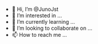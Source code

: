 - 👋 Hi, I’m @JunoJst
- 👀 I’m interested in ...
- 🌱 I’m currently learning ...
- 💞️ I’m looking to collaborate on ...
- 📫 How to reach me ...

<!---
JunoJst/JunoJst is a ✨ special ✨ repository because its `README.md` (this file) appears on your GitHub profile.
You can click the Preview link to take a look at your changes.
--->
